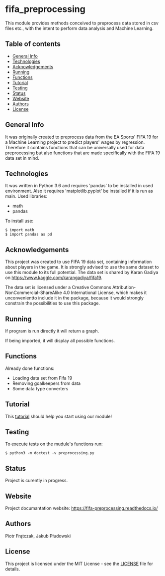# fifa_preprocessing
This module provides methods conceived to preprocess data stored in csv files etc., with the intent to perform data analysis and Machine Learning.

## Table of contents
* [General Info](#general-info)
* [Technologies](#technologies)
* [Acknowledgements](#acknowledgements)
* [Running](#running)
* [Functions](#functions)
* [Tutorial](#tutorial)
* [Testing](#testing)
* [Status](#status)
* [Website](#website)
* [Authors](#authors)
* [License](#license)


## General Info
It was originally created to preprocess data from the EA Sports' FIFA 19 for a Machine Learning project to predict players' wages by regression. Therefore it contains functions that can be universally used for data preprocessing but also functions that are made specifically with the FIFA 19 data set in mind.

## Technologies
It was written in Python 3.6 and requires 'pandas' to be installed in used environment. Also it requires 'matplotlib.pyplot' be installed if it is run as main.
Used libraries:
* math
* pandas

To install use:
```
$ import math
$ import pandas as pd
```
## Acknowledgements
This project was created to use FIFA 19 data set, containing information about players in the game. It is strongly advised to use the same dataset to use this module to its full potential. The data set is shared by Karan Gadiya on https://www.kaggle.com/karangadiya/fifa19.

The data set is licensed under a Creative Commons Attribution-NonCommercial-ShareAlike 4.0 International License, which makes it unconvenientto include it in the package, because it would strongly constrain the possibilities to use this package.

## Running
If program is run directly it will return a graph. 

If being imported, it will display all possible functions.

## Functions
Already done functions:
* Loading data set from Fifa 19
* Removing goalkeepers from data
* Some data type converters

## Tutorial
This [tutorial](tutorial/tutorial.ipynb) should help you start using our module!

## Testing
To execute tests on the mudule's functions run:
```
$ python3 -m doctest -v preprocessing.py 
```

## Status
Project is curently in progress.

## Website
Project documantation website: https://fifa-preprocessing.readthedocs.io/

## Authors
Piotr Frątczak, Jakub Płudowski

## License
This project is licensed under the MIT License - see the [LICENSE](LICENSE) file for details.
